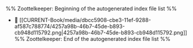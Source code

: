 %% Zoottelkeeper: Beginning of the autogenerated index file list  %%
- 📄 [[CURRENT-Book/media/dbcc5908-cbe3-11ef-9288-af587c788774/4257a98b-46b7-45de-b893-cb948d115792.png|4257a98b-46b7-45de-b893-cb948d115792.png]]
%% Zoottelkeeper: End of the autogenerated index file list  %%
